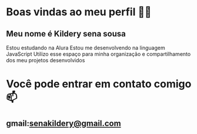 # Boas vindas ao meu perfil 💙💙
## Meu nome é Kildery sena sousa

Estou estudando na Alura
Estou me desenvolvendo na linguagem JavaScript
Utilizo esse espaço para minha organização e compartilhamento dos meu projetos desenvolvidos

# Você pode entrar em contato comigo 📫
## gmail:senakildery@gmail.com
